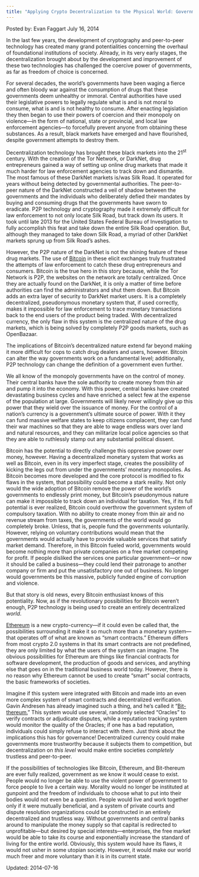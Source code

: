 ```yaml
---
title: "Applying Crypto Decentralization to the Physical World: Government"
---
```



Posted by: Evan Faggart
<span>July 16, 2014</span>

<p>In the last few years, the development of cryptography and peer-to-peer technology has created many grand potentialities concerning the overhaul of foundational institutions of society. Already, in its very early stages, the decentralization brought about by the development and improvement of these two technologies has challenged the coercive power of governments, as far as freedom of choice is concerned.</p>
<p>For several decades, the world&#8217;s governments have been waging a fierce and often bloody war against the consumption of drugs that these governments deem unhealthy or immoral. Central authorities have used their legislative powers to legally regulate what is and is not moral to consume, what is and is not healthy to consume. After enacting legislation they then began to use their powers of coercion and their monopoly on violence—in the form of national, state or provincial, and local law enforcement agencies—to forcefully prevent anyone from obtaining these substances. As a result, black markets have emerged and have flourished, despite government attempts to destroy them.</p>
<p>Decentralization technology has brought these black markets into the 21<sup>st</sup> century. With the creation of the Tor Network, or DarkNet, drug entrepreneurs gained a way of setting up online drug markets that made it much harder for law enforcement agencies to track down and dismantle. The most famous of these DarkNet markets is/was Silk Road. It operated for years without being detected by governmental authorities. The peer-to-peer nature of the DarkNet constructed a veil of shadow between the governments and the individuals who deliberately defied their mandates by buying and consuming drugs that the governments have sworn to eradicate. P2P technology and cryptography made it extremely difficult for law enforcement to not only locate Silk Road, but track down its users. It took until late 2013 for the United States Federal Bureau of Investigation to fully accomplish this feat and take down the entire Silk Road operation. But, although they managed to take down Silk Road, a myriad of other DarkNet markets sprung up from Silk Road&#8217;s ashes.</p>
<p>However, the P2P nature of the DarkNet is not the shining feature of these drug markets. The use of <a href="http://www.deepdotweb.com/tag/bitcoin/">Bitcoin</a> in these elicit exchanges truly frustrated the attempts of law enforcement to catch these drug entrepreneurs and consumers. Bitcoin is the true hero in this story because, while the Tor Network is P2P, the websites on the network are totally centralized. Once they are actually found on the DarkNet, it is only a matter of time before authorities can find the administrators and shut them down. But Bitcoin adds an extra layer of security to DarkNet market users. It is a completely decentralized, pseudonymous monetary system that, if used correctly, makes it impossible for law enforcement to trace monetary transactions back to the end users of the product being traded. With decentralized currency, the only flaw in this system is the centralized nature of the drug markets, which is being solved by completely P2P goods markets, such as OpenBazaar.</p>
<p>The implications of Bitcoin&#8217;s decentralized nature extend far beyond making it more difficult for cops to catch drug dealers and users, however. Bitcoin can alter the way governments work on a fundamental level; additionally, P2P technology can change the definition of a government even further.</p>
<p>We all know of the monopoly governments have on the control of money. Their central banks have the sole authority to create money from thin air and pump it into the economy. With this power, central banks have created devastating business cycles and have enriched a select few at the expense of the population at large. Governments will likely never willingly give up this power that they wield over the issuance of money. For the control of a nation&#8217;s currency is a government&#8217;s ultimate source of power. With it they can fund massive welfare states to keep citizens complacent, they can fund their war machines so that they are able to wage endless wars over land and natural resources, and they can militarize local police agencies so that they are able to ruthlessly stamp out any substantial political dissent.</p>
<p>Bitcoin has the potential to directly challenge this oppressive power over money, however. Having a decentralized monetary system that works as well as Bitcoin, even in its very imperfect stage, creates the possibility of kicking the legs out from under the governments&#8217; monetary monopolies. As Bitcoin becomes more developed and the core protocol is modified to fix flaws in the system, that possibility could become a stark reality. Not only would the wide adoption of Bitcoin remove the power of the world&#8217;s governments to endlessly print money, but Bitcoin&#8217;s pseudonymous nature can make it impossible to track down an individual for taxation. Yes, if its full potential is ever realized, Bitcoin could overthrow the government system of compulsory taxation. With no ability to create money from thin air and no revenue stream from taxes, the governments of the world would go completely broke. Unless, that is, people fund the governments voluntarily. However, relying on voluntary contributions would mean that the governments would actually have to provide valuable services that satisfy market demand. Therefore, in this Bitcoin fueled world, governments would become nothing more than private companies on a free market competing for profit. If people disliked the services one particular government—or now it should be called a business—they could lend their patronage to another company or firm and put the unsatisfactory one out of business. No longer would governments be this massive, publicly funded engine of corruption and violence.</p>
<p>But that story is old news, every Bitcoin enthusiast knows of this potentiality. Now, as if the revolutionary possibilities for Bitcoin weren&#8217;t enough, P2P technology is being used to create an entirely decentralized <em>world</em>.</p>
<p><a href="https://www.ethereum.org/">Ethereum</a> is a new crypto-currency—if it could even be called that, the possibilities surrounding it make it so much more than a monetary system—that operates off of what are known as “smart contracts.” Ethereum differs from most crypto 2.0 systems in that its smart contracts are not predefined, they are only limited by what the users of the system can imagine. The obvious possibilities for Ethereum are things like financial contracts for software development, the production of goods and services, and anything else that goes on in the traditional business world today. However, there is no reason why Ethereum cannot be used to create “smart” social contracts, the basic frameworks of societies.</p>
<p>Imagine if this system were integrated with Bitcoin and made into an even more complex system of smart contracts and decentralized verification. Gavin Andresen has already imagined such a thing, and he&#8217;s called it “<a href="http://gavintech.blogspot.co.il/2014/06/bit-thereum.html">Bit-thereum.</a>” This system would use several, randomly selected “Oracles” to verify contracts or adjudicate disputes, while a reputation tracking system would monitor the quality of the Oracles; if one has a bad reputation, individuals could simply refuse to interact with them. Just think about the implications this has for governance! Decentralized currency could make governments more trustworthy because it subjects them to competition, but decentralization on <em>this level</em> would make entire societies <em>completely </em>trustless and peer-to-peer.</p>
<p>If the possibilities of technologies like Bitcoin, Ethereum, and Bit-thereum are ever fully realized, government as we know it would cease to exist. People would no longer be able to use the violent power of government to force people to live a certain way. Morality would no longer be instituted at gunpoint and the freedom of individuals to choose what to put into their bodies would not even be a question. People would live and work together only if it were mutually beneficial, and a system of private courts and dispute resolution organizations could be constructed in an entirely decentralized and trustless way. Without governments and central banks around to manipulate the money supply so that capital is redirected to unprofitable—but desired by special interests—enterprises, the free market would be able to take its course and exponentially increase the standard of living for the entire world. Obviously, this system would have its flaws, it would not usher in some utopian society. However, it would make our world much freer and more voluntary than it is in its current state.</p>

Updated: 2014-07-16    
    
